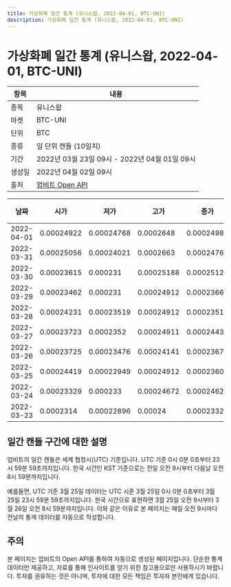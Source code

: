 ```yaml
---
title: 가상화폐 일간 통계 (유니스왑, 2022-04-01, BTC-UNI)
description: 가상화폐 일간 통계 (유니스왑, 2022-04-01, BTC-UNI)
---
```



가상화폐 일간 통계 (유니스왑, 2022-04-01, BTC-UNI)
===

|항목|내용|
|--|--|
|종목|유니스왑|
|마켓|BTC-UNI|
|단위|BTC|
|종류|일 단위 캔들 (10일치)|
|기간|2022년 03월 23일 09시 - 2022년 04월 01일 09시|
|생성일|2022년 04월 02일 09시|
|출처|[업비트 Open API](https://docs.upbit.com)|


|날짜|시가|저가|고가|종가|비고|
|--|--|--|--|--|--|
|2022-04-01|0.00024922|0.00024768|0.0002648|0.00024981|    |
|2022-03-31|0.00025056|0.00024021|0.0002663|0.00024769|    |
|2022-03-30|0.00023615|0.000231|0.00025188|0.00025124|    |
|2022-03-29|0.00023462|0.000231|0.00024912|0.00023664|    |
|2022-03-28|0.00024231|0.00023519|0.00024912|0.00023519|    |
|2022-03-27|0.00023723|0.0002352|0.00024911|0.00024432|    |
|2022-03-26|0.00023725|0.00023476|0.00024141|0.00023679|    |
|2022-03-25|0.00024419|0.00022949|0.00024912|0.00023602|    |
|2022-03-24|0.00023329|0.000233|0.00024672|0.00024624|    |
|2022-03-23|0.0002314|0.00022896|0.00024|0.00023329|    |


일간 캔들 구간에 대한 설명
---


업비트의 일간 캔들은 세계 협정시(UTC) 기준입니다. 
UTC 기준 0시 0분 0초부터 23시 59분 59초까지입니다. 
한국 시간인 KST 기준으로는 전일 오전 9시부터 다음날 오전 8시 59분까지입니다. 


예를들면, UTC 기준 3월 25일 데이터는 UTC 시준 3월 25일 0시 0분 0초부터 3월 25일 23시 59분 59초까지입니다. 
한국 시간으로 표현하면 3월 25일 오전 9시부터 3월 26일 오전 8시 59분까지입니다. 
이와 같은 이유로 본 페이지는 매일 오전 9시마다 전날의 통계 데이터를 자동으로 작성합니다. 


주의
---


본 페이지는 업비트의 Open API를 통하여 자동으로 생성된 페이지입니다. 
단순한 통계 데이터만 제공하고, 자료를 통해 인사이트를 얻기 위한 참고용으로만 사용하시기 바랍니다. 
투자를 권유하는 것은 아니며, 투자에 대한 모든 책임은 투자자 본인에게 있습니다. 
